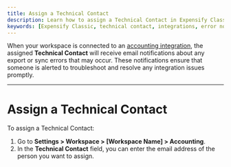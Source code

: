 ```yaml
---
title: Assign a Technical Contact
description: Learn how to assign a Technical Contact in Expensify Classic to receive integration error notifications.
keywords: [Expensify Classic, technical contact, integrations, error notifications]
---
```



When your workspace is connected to an [accounting integration](https://help.expensify.com/expensify-classic/hubs/connections/), the assigned **Technical Contact** will receive email notifications about any export or sync errors that may occur. These notifications ensure that someone is alerted to troubleshoot and resolve any integration issues promptly.  

---

# Assign a Technical Contact  

To assign a Technical Contact:  
1. Go to **Settings > Workspace > [Workspace Name] > Accounting**. 
2. In the **Technical Contact** field, you can enter the email address of the person you want to assign.  

